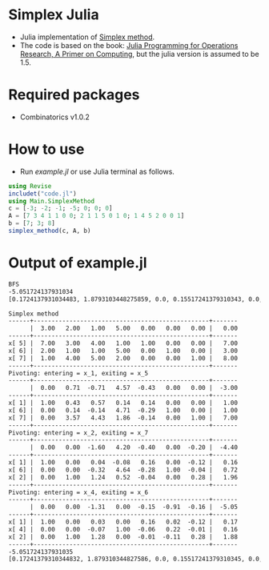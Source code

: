 # Simplex Julia

- Julia implementation of [Simplex method](https://en.wikipedia.org/wiki/Simplex_algorithm).
- The code is based on the book: [Julia Programming for Operations Research, A Primer on Computing](https://www.softcover.io/read/7b8eb7d0/juliabook), but the julia version is assumed to be 1.5.


# Required packages

- Combinatorics v1.0.2


# How to use

- Run *example.jl* or use Julia terminal as follows.

```julia
using Revise
includet("code.jl")
using Main.SimplexMethod
c = [-3; -2; -1; -5; 0; 0; 0]
A = [7 3 4 1 1 0 0; 2 1 1 5 0 1 0; 1 4 5 2 0 0 1]
b = [7; 3; 8]
simplex_method(c, A, b)
```

# Output of example.jl

```txt
BFS
-5.051724137931034
[0.1724137931034483, 1.8793103448275859, 0.0, 0.15517241379310343, 0.0, 0.0, 0.0]

Simplex method
------+-------------------------------------------------+-------
      |  3.00   2.00   1.00   5.00   0.00   0.00   0.00 |   0.00
------+-------------------------------------------------+-------
x[ 5] |  7.00   3.00   4.00   1.00   1.00   0.00   0.00 |   7.00
x[ 6] |  2.00   1.00   1.00   5.00   0.00   1.00   0.00 |   3.00
x[ 7] |  1.00   4.00   5.00   2.00   0.00   0.00   1.00 |   8.00
------+-------------------------------------------------+-------
Pivoting: entering = x_1, exiting = x_5
------+-------------------------------------------------+-------
      |  0.00   0.71  -0.71   4.57  -0.43   0.00   0.00 |  -3.00
------+-------------------------------------------------+-------
x[ 1] |  1.00   0.43   0.57   0.14   0.14   0.00   0.00 |   1.00
x[ 6] |  0.00   0.14  -0.14   4.71  -0.29   1.00   0.00 |   1.00
x[ 7] |  0.00   3.57   4.43   1.86  -0.14   0.00   1.00 |   7.00
------+-------------------------------------------------+-------
Pivoting: entering = x_2, exiting = x_7
------+-------------------------------------------------+-------
      |  0.00   0.00  -1.60   4.20  -0.40   0.00  -0.20 |  -4.40
------+-------------------------------------------------+-------
x[ 1] |  1.00   0.00   0.04  -0.08   0.16   0.00  -0.12 |   0.16
x[ 6] |  0.00   0.00  -0.32   4.64  -0.28   1.00  -0.04 |   0.72
x[ 2] |  0.00   1.00   1.24   0.52  -0.04   0.00   0.28 |   1.96
------+-------------------------------------------------+-------
Pivoting: entering = x_4, exiting = x_6
------+-------------------------------------------------+-------
      |  0.00   0.00  -1.31   0.00  -0.15  -0.91  -0.16 |  -5.05
------+-------------------------------------------------+-------
x[ 1] |  1.00   0.00   0.03   0.00   0.16   0.02  -0.12 |   0.17
x[ 4] |  0.00   0.00  -0.07   1.00  -0.06   0.22  -0.01 |   0.16
x[ 2] |  0.00   1.00   1.28   0.00  -0.01  -0.11   0.28 |   1.88
------+-------------------------------------------------+-------
-5.051724137931035
[0.17241379310344832, 1.879310344827586, 0.0, 0.15517241379310345, 0.0, 0.0, 0.0]
```